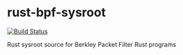 # rust-bpf-sysroot

[![Build Status](https://travis-ci.org/solana-labs/rust-bpf-sysroot.svg?branch=master)](https://travis-ci.org/solana-labs/rust-bpf-sysroot)

Rust sysroot source for Berkley Packet Filter Rust programs
